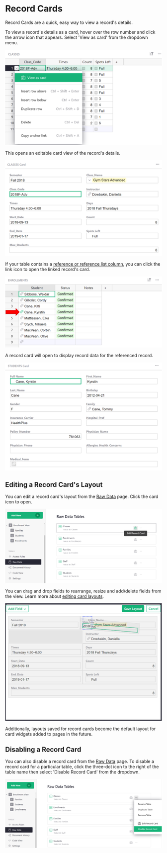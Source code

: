 # Record Cards

Record Cards are a quick, easy way to view a record's details. 

To view a record's details as a card, hover over the row number and click the arrow icon that appears. Select 'View as card' from the dropdown menu.

![view-as-card](images/record-cards/record-cards-view-as-card.png)

This opens an editable card view of the record's details.

![record-cards-example](images/record-cards/record-cards-example.png)

If your table contains a [reference or reference list column](col-refs.md), you can click the link icon to open the linked record's card.

![record-cards-reference-col](images/record-cards/record-cards-reference-col.png)

A record card will open to display record data for the referenced record.

![record-cards-referenced-record](images/record-cards/record-cards-referenced-record.png)

## Editing a Record Card's Layout

You can edit a record card's layout from the [Raw Data](raw-data.md) page. Click the card icon to open.

![record-cards-edit-layout](images/record-cards/record-cards-edit-layout.png)

You can drag and drop fields to rearrange, resize and add/delete fields from the view. Learn more about [editing card layouts](widget-card.md#editing-card-layout).

![record-cards-edit-layout-2](images/record-cards/record-cards-edit-layout-2.png)

Additionally, layouts saved for record cards become the default layout for card widgets added to pages in the future.

## Disabling a Record Card

You can also disable a record card from the [Raw Data](raw-data.md) page. To disable a record card for a particular table, click the three-dot icon to the right of the table name then select 'Disable Record Card' from the dropdown. 

![record-cards-disable](images/record-cards/record-cards-disable.png)

